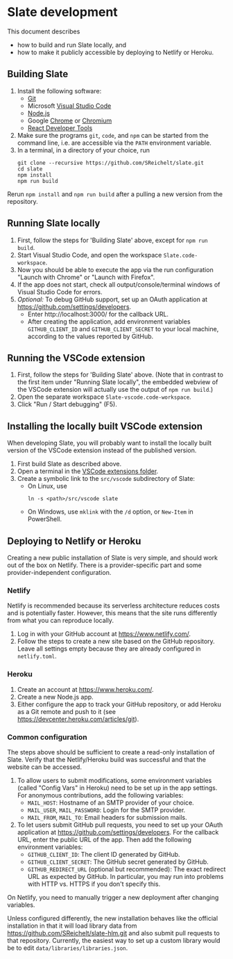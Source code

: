 # Slate development

This document describes
* how to build and run Slate locally, and
* how to make it publicly accessible by deploying to Netlify or Heroku.

## Building Slate

1. Install the following software:
   * [Git](https://git-scm.com/downloads)
   * Microsoft [Visual Studio Code](https://code.visualstudio.com/Download)
   * [Node.js](https://nodejs.org/)
   * Google [Chrome](https://www.google.com/chrome/) or [Chromium](https://www.chromium.org/Home)
   * [React Developer Tools](https://chrome.google.com/webstore/detail/react-developer-tools/fmkadmapgofadopljbjfkapdkoienihi)
2. Make sure the programs `git`, `code`, and `npm` can be started from the command line, i.e. are accessible via the `PATH` environment variable.
3. In a terminal, in a directory of your choice, run
   ```
   git clone --recursive https://github.com/SReichelt/slate.git
   cd slate
   npm install
   npm run build
   ```

Rerun `npm install` and `npm run build` after a pulling a new version from the repository.

## Running Slate locally

1. First, follow the steps for 'Building Slate' above, except for `npm run build`.
2. Start Visual Studio Code, and open the workspace `Slate.code-workspace`.
3. Now you should be able to execute the app via the run configuration "Launch with Chrome" or "Launch with Firefox".
4. If the app does not start, check all output/console/terminal windows of Visual Studio Code for errors.
5. _Optional:_ To debug GitHub support, set up an OAuth application at https://github.com/settings/developers.
   * Enter http://localhost:3000/ for the callback URL.
   * After creating the application, add environment variables `GITHUB_CLIENT_ID` and `GITHUB_CLIENT_SECRET` to your local machine, according to the values reported by GitHub.

## Running the VSCode extension

1. First, follow the steps for 'Building Slate' above. (Note that in contrast to the first item under "Running Slate locally", the embedded webview of the VSCode extension will actually use the output of `npm run build`.)
2. Open the separate workspace `Slate-vscode.code-workspace`.
3. Click "Run / Start debugging" (F5).

## Installing the locally built VSCode extension

When developing Slate, you will probably want to install the locally built version of the VSCode extension instead of the published version.

1. First build Slate as described above.
2. Open a terminal in the [VSCode extensions folder](https://vscode-docs.readthedocs.io/en/stable/extensions/install-extension/#your-extensions-folder).
3. Create a symbolic link to the `src/vscode` subdirectory of Slate:
   * On Linux, use
     ```
     ln -s <path>/src/vscode slate
     ```
   * On Windows, use `mklink` with the `/d` option, or `New-Item` in PowerShell.

## Deploying to Netlify or Heroku

Creating a new public installation of Slate is very simple, and should work out of the box on Netlify. There is a provider-specific part and some provider-independent configuration.

### Netlify

Netlify is recommended because its serverless architecture reduces costs and is potentially faster. However, this means that the site runs differently from what you can reproduce locally.

1. Log in with your GitHub account at https://www.netlify.com/.
2. Follow the steps to create a new site based on the GitHub repository. Leave all settings empty because they are already configured in `netlify.toml`.

### Heroku

1. Create an account at https://www.heroku.com/.
2. Create a new Node.js app.
3. Either configure the app to track your GitHub repository, or add Heroku as a Git remote and push to it (see https://devcenter.heroku.com/articles/git).

### Common configuration

The steps above should be sufficient to create a read-only installation of Slate. Verify that the Netlify/Heroku build was successful and that the website can be accessed.

1. To allow users to submit modifications, some environment variables (called "Config Vars" in Heroku) need to be set up in the app settings. For anonymous contributions, add the following variables:
   * `MAIL_HOST`: Hostname of an SMTP provider of your choice.
   * `MAIL_USER`, `MAIL_PASSWORD`: Login for the SMTP provider.
   * `MAIL_FROM`, `MAIL_TO`: Email headers for submission mails.
2. To let users submit GitHub pull requests, you need to set up your OAuth application at https://github.com/settings/developers. For the callback URL, enter the public URL of the app. Then add the following environment variables:
   * `GITHUB_CLIENT_ID`: The client ID generated by GitHub.
   * `GITHUB_CLIENT_SECRET`: The GitHub secret generated by GitHub.
   * `GITHUB_REDIRECT_URL` (optional but recommended): The exact redirect URL as expected by GitHub. In particular, you may run into problems with HTTP vs. HTTPS if you don't specify this.

On Netlify, you need to manually trigger a new deployment after changing variables.

Unless configured differently, the new installation behaves like the official installation in that it will load library data from https://github.com/SReichelt/slate-hlm.git and also submit pull requests to that repository. Currently, the easiest way to set up a custom library would be to edit `data/libraries/libraries.json`.
